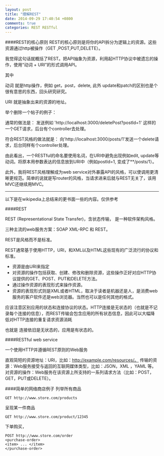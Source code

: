 ```yaml
---
layout: post
title: "理解REST"
date: 2014-09-29 17:40:54 +0800
comments: true
categories: REST RESTful
---
```


####REST的核心原则
REST的核心原则是将你的API拆分为逻辑上的资源。这些资源通过http被操作（GET ,POST,PUT,DELETE）。

我觉得这句话就概括了REST。把API抽象为资源，利用起HTTP协议中被遗忘的操作，使用“动词 + URI”的形式调用API。

其中

动词 就是http操作，例如 get，post，delete, 此外 update和patch的区别也是个很有意思的东西，回头研究研究。

URI 就是抽象出来的资源的地址。

举个删除一个帖子的例子：

通常的做法是： 发送例如 'http://localhost:3000/deletePost?postId=1' 这样的一个GET请求，后台有个controller去处理。

符合REST风格的做法就是： 向'http://localhost:3000/posts/1'发送一个delete请求，后台同样有个controller处理。

由此看出，一个RESTful的命名要使用名词，在URI中避免出现例如edit, update等动词。将原本用参数表达的信息放到URI中（例如postId=1, 变成了**/posts/1）。


此外，我将REST风格理解成为web service对外暴露API的风格，可以使调用更清晰更规范。简单的说就是写router的风格，当请求进来后就与REST无关了，该用MVC还继续用MVC。



------------------------------


以下是在wikipedia上总结来的更书面一些的内容。仅供参考

####REST

REST (Representational State Transfer)，含状态传输， 是一种软件架构风格。

三种主流的web服务方案：SOAP XML-RPC 和 REST。


REST是风格而不是标准。

REST通常基于使用HTTP，URI，和XML以及HTML这些现有的广泛流行的协议和标准。

* 资源是由URI来指定
* 对资源的操作包括获取、创建、修改和删除资源，这些操作正好对应HTTP协议提供的GET、POST、PUT和DELETE方法。
* 通过操作资源的表现形式来操作资源。
* 资源的表现形式则是XML或者HTML，取决于读者是机器还是人，是消费web服务的客户软件还是web浏览器。当然也可以是任何其他的格式。

应该注意区别应用的状态和连接协议的状态。HTTP连接是无状态的（也就是不记录每个连接的信息），而REST传输会包含应用的所有状态信息，因此可以大幅降低对HTTP连接的重复请求资源消耗

也就是 连接依旧是无状态的，应用是有状态的。	



####RESTful web service

一个使用HTTP并遵循REST原则的Web服务

直观简短的资源地址：URI，比如：http://example.com/resources/。
传输的资源：Web服务接受与返回的互联网媒体类型，比如：JSON，XML ，YAML 等。
对资源的操作：Web服务在该资源上所支持的一系列请求方法（比如：POST，GET，PUT或DELETE）。




####简单的网络商店例子
列举所有商品
    
    GET http://www.store.com/products

呈现某一件商品
    
    GET http://www.store.com/product/12345

下单购买，

	POST http://www.store.com/order
	<purchase-order>
  	<item> ... </item>
	</purchase-order>


